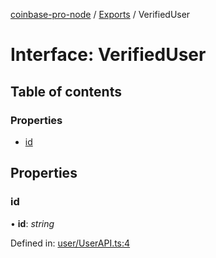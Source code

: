 [coinbase-pro-node](../README.md) / [Exports](../modules.md) / VerifiedUser

# Interface: VerifiedUser

## Table of contents

### Properties

- [id](verifieduser.md#id)

## Properties

### id

• **id**: _string_

Defined in: [user/UserAPI.ts:4](https://github.com/bennycode/coinbase-pro-node/blob/a2d34d0/src/user/UserAPI.ts#L4)
